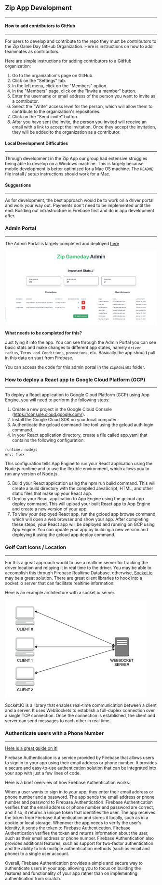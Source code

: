 ## Zip App Development
---
#### How to add contributors to GitHub
---
For users to develop and contribute to the repo they must be contributors to the Zip Game Day GitHub Organization. Here is instructions on how to add teammates as contributors.

Here are simple instructions for adding contributors to a GitHub organization:

1. Go to the organization's page on GitHub.
2. Click on the "Settings" tab.
3. In the left menu, click on the "Members" option.
4. In the "Members" page, click on the "Invite a member" button.
5. Enter the username or email address of the person you want to invite as a contributor.
6. Select the "Write" access level for the person, which will allow them to contribute to the organization's repositories.
7. Click on the "Send invite" button.
8. After you have sent the invite, the person you invited will receive an email with a link to accept the invitation. Once they accept the invitation, they will be added to the organization as a contributor.


#### Local Development Difficulties
---
Through development in the Zip App our group had extensive struggles being able to develop on a Windows machine. This is largely because mobile development is better optimized for a Mac OS machine. The `README` file install / setup instructions should work for a Mac. 

#### Suggestions
---
As for development, the best approach would be to work on a driver portal and work your way out. Payments don't need to be implemented until the end. Building out infrastructure in Firebase first and do in app development after.


### Admin Portal
---

The Admin Portal is largely completed and deployed [here](https://zipgameday-6ef28.appspot.com/)

![Zip Admin Image](/images/admin.png)

**What needs to be completed for this?**

Just tying it into the app. You can see through the Admin Portal you can see basic stats and make changes to different app states, namely `driver radius`, `Terms and Conditions`, `promotions`, etc. Basically the app should pull in this data on start from Firebase.

You can access the code for this admin portal in the `ZipAdminUI` folder.


### How to deploy a React app to Google Cloud Platform (GCP)
---
To deploy a React application to Google Cloud Platform (GCP) using App Engine, you will need to perform the following steps:

1. Create a new project in the Google Cloud Console (https://console.cloud.google.com/).
2. Install the Google Cloud SDK on your local computer.
3. Authenticate the gcloud command-line tool using the gcloud auth login command.
4. In your React application directory, create a file called app.yaml that contains the following configuration:

```
runtime: nodejs
env: flex
```

This configuration tells App Engine to run your React application using the Node.js runtime and to use the flexible environment, which allows you to run any version of Node.js.

5. Build your React application using the npm run build command. This will create a build directory with the compiled JavaScript, HTML, and other static files that make up your React app.
6. Deploy your React application to App Engine using the gcloud app deploy command. This will upload your built React app to App Engine and create a new version of your app.
7. To view your deployed React app, run the gcloud app browse command, which will open a web browser and show your app.
After completing these steps, your React app will be deployed and running on GCP using App Engine. You can update your app by building a new version and deploying it using the gcloud app deploy command.
### Golf Cart Icons / Location
---
For this a great approach would to use a realtime server for tracking the driver location and relaying it in real time to the driver. You may be able to accomplish this through Firebase Realtime Database, otherwise, [Socket.io](socket.io) may be a great solution. There are great client libraries to hook into a socket.io server that can facilitate realtime information.

Here is an example architecture with a socket.io server.

![Socket IO Example](/images/end_to_end_singleserver.png)

Socket.IO is a library that enables real-time communication between a client and a server. It uses WebSockets to establish a full-duplex connection over a single TCP connection. Once the connection is established, the client and server can send messages to each other in real time.

### Authenticate users with a Phone Number
---
[Here is a great guide on it!](https://firebase.google.com/docs/auth/web/phone-auth#:~:text=Enable%20Phone%20Number%20sign%2Din%20for%20your%20Firebase%20project,-To%20sign%20in&text=In%20the%20Firebase%20console%2C%20open,domains%20section%2C%20add%20your%20domain.)

Firebase Authentication is a service provided by Firebase that allows users to sign in to your app using their email address or phone number. It provides a secure and easy-to-use authentication solution that can be integrated into your app with just a few lines of code.

Here is a brief overview of how Firebase Authentication works:

When a user wants to sign in to your app, they enter their email address or phone number and a password.
The app sends the email address or phone number and password to Firebase Authentication.
Firebase Authentication verifies that the email address or phone number and password are correct, and if so, it returns a unique token that identifies the user.
The app receives the token from Firebase Authentication and stores it locally, such as in a cookie or local storage.
Whenever the app needs to verify the user's identity, it sends the token to Firebase Authentication.
Firebase Authentication verifies the token and returns information about the user, such as their email address or phone number.
Firebase Authentication also provides additional features, such as support for two-factor authentication and the ability to link multiple authentication methods (such as email and phone) to a single user account.

Overall, Firebase Authentication provides a simple and secure way to authenticate users in your app, allowing you to focus on building the features and functionality of your app rather than on implementing authentication from scratch.
